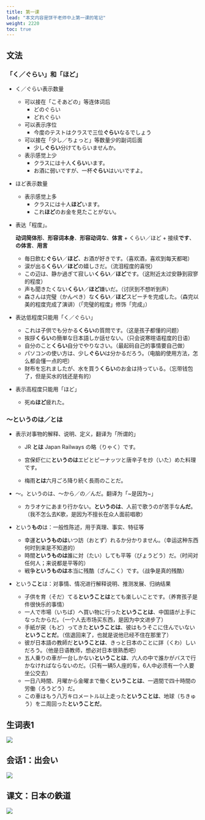 ```yaml
---
title: 第一课
lead: "本文内容是饼干老师中上第一课的笔记"
weight: 2220
toc: true
---
```


## 文法

### 「く／ぐらい」和「ほど」

- く／ぐらい表示数量
  - 可以接在「こそあどの」等连体词后
    - どのぐらい
    - どれぐらい
  - 可以表示序位
    - 今度のテストはクラスで三位**ぐらい**なるでしょう
  - 可以接在「少し／ちょっと」等数量少的副词后面
    - 少し**ぐらい**分けてもらいませんか。
  - 表示感觉上少
    - クラスには十人**くらい**います。
    - お酒に弱いですが、一杯**ぐらい**はいいですよ。

- ほど表示数量
  - 表示感觉上多
    - クラスには十人**ほど**います。
    - これ**ほど**のお金を見たことがない。
- 表达「程度」。

  **动词简体形**、**形容词本身**、**形容动词な**、**体言** + くらい／ほど + 接续**です**、**の体言**、**用言**

  - 毎日飲む**ぐらい**／**ほど**、お酒が好きです。（喜欢酒，喜欢到每天都喝）
  - 涙が出る**くらい**／**ほど**の嬉しさだ。（流泪程度的喜悦）
  - この辺は、静か過ぎて寂しい**くらい**／**ほど**です。（这附近太过安静到寂寥的程度）
  - 声も聞きたくない**くらい**／**ほど**嫌いだ。（讨厌到不想听到声）
  - 森さんは完璧（かんぺき）な**くらい**／**ほど**スピーチを完成した。（森完以美的程度完成了演讲）（「完璧的程度」修饰「完成」）

- 表达低程度只能用「く／ぐらい」
  - これは子供でも分かる**くらい**の質問です。（这是孩子都懂的问题）
  - 挨拶**くらい**の簡単な日本語しか話せない。（只会说寒暄语程度的日语）
  - 自分のこと**くらい**自分でやりなさい。（最起码自己的事情要自己做）
  - パソコンの使い方は、少し**ぐらい**は分かるだろう。（电脑的使用方法，怎么都会懂一点的吧）
  - 財布を忘れましたが、水を買う**くらい**のお金は持っている。（忘带钱包了，但是买水的钱还是有的）

- 表示高程度只能用「ほど」
  - 死ぬ**ほど**疲れた。

### ～というのは／とは

- 表示对事物的解释、说明、定义，翻译为「所谓的」

  - JR **とは** Japan Railways の略（りゃく）です。

  - 宫保虾仁に**というのは**エビとピーナッツと唐辛子を炒（いた）めた料理です。

  - 梅雨**とは**六月ごろ降り続く長雨のことだ。

- ～。というのは、～から／の／んだ。翻译为「\~是因为\~」
  - カラオケにあまり行かない。**というのは**、人前で歌うのが苦手な**んだ**。（我不怎么去K歌，是因为不擅长在众人面前唱歌）
- という**もの**は：一般性陈述，用于真理、事实、特征等
  - 幸運**というものは**いつ訪（おとず）れるか分かりません。（幸运这种东西何时到来是不知道的）
  - 時間**というものは**誰に対（たい）しても平等（びょうどう）だ。（时间对任何人；来说都是平等的）
  - 戦争**というものは**本当に残酷（ざんこく）です。（战争是真的残酷）
- という**こと**は：对事情、情况进行解释说明、推测发展、归纳结果
  - 子供を育（そだ）てる**ということは**とても楽しいことです。（养育孩子是件很快乐的事情）
  - 一人で市場（いちば）ヘ買い物に行った**ということは**、中国語が上手になったからだ。（一个人去市场买东西，是因为中文进步了）
  - 手紙が戻（もど）ってきた**ということは**、彼はもうそこに住んでいない**ということだ**。（信退回来了，也就是说他已经不住在那里了）
  - 彼が日本語の教師だ**ということは**、きっと日本のことに詳（くわ）しいだろう。（他是日语教师，想必对日本很熟悉吧）
  - 五人乗りの車が一台しかない**ということは**、六人の中で誰かがバスで行かなければならないのだ。（只有一辆5人座的车，6人中必须有一个人要坐公交去）
  - 一日八時間、月曜から金曜まで働く**ということは**、一週間で四十時間の労働（ろうどう）だ。
  - この車はもう八万キロメートル以上走った**ということは**、地球（ちきゅう）を二周回った**ということだ**。

## 生词表1

![](https://tellyouwhat-static-1251995834.cos.ap-chongqing.myqcloud.com/images/image-20220609223927546.png)

## 会话1：出会い

![](https://tellyouwhat-static-1251995834.cos.ap-chongqing.myqcloud.com/images/image-20220609225327407.png)

## 课文：日本の鉄道

![](https://tellyouwhat-static-1251995834.cos.ap-chongqing.myqcloud.com/images/image-20220610002418653.png)
